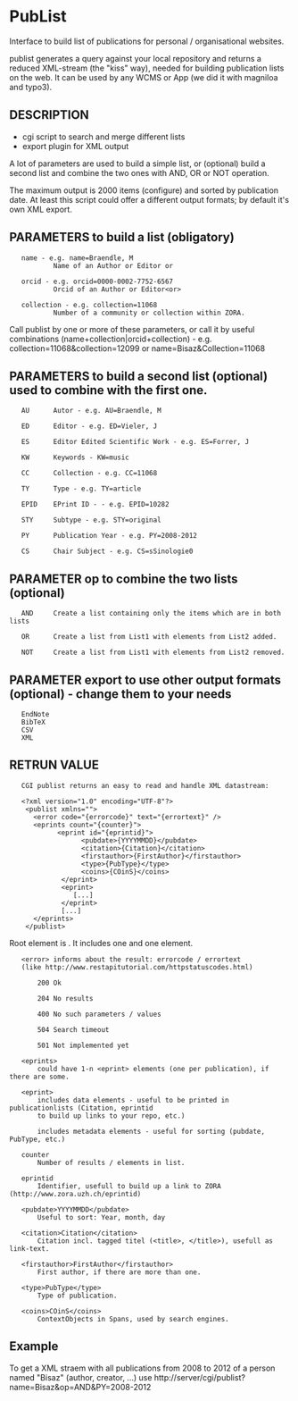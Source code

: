 # PubList
Interface to build list of publications for personal / organisational websites.

publist generates a query against your local repository and returns a reduced XML-stream (the "kiss" way), needed for building publication lists on the web. It can be used by any WCMS or App (we did it with magniloa and typo3).

## DESCRIPTION

- cgi script to search and merge different lists
- export plugin for XML output

A lot of parameters are used to build a simple list, or (optional) build a second list and combine the two ones with AND, OR or NOT operation.

The maximum output is 2000 items (configure) and sorted by publication date. At least this script could offer a different output formats; by default it's own XML export.

## PARAMETERS to build a list (obligatory)
       name - e.g. name=Braendle, M
               Name of an Author or Editor or

       orcid - e.g. orcid=0000-0002-7752-6567
               Orcid of an Author or Editor<or>

       collection - e.g. collection=11068
               Number of a community or collection within ZORA.

Call publist by one or more of these parameters, or call it by useful combinations (name+collection|orcid+collection) - e.g. collection=11068&collection=12099 or name=Bisaz&Collection=11068

## PARAMETERS to build a second list (optional) used to combine with the first one.

       AU      Autor - e.g. AU=Braendle, M

       ED      Editor - e.g. ED=Vieler, J

       ES      Editor Edited Scientific Work - e.g. ES=Forrer, J

       KW      Keywords - KW=music

       CC      Collection - e.g. CC=11068

       TY      Type - e.g. TY=article

       EPID    EPrint ID - - e.g. EPID=10282

       STY     Subtype - e.g. STY=original

       PY      Publication Year - e.g. PY=2008-2012

       CS      Chair Subject - e.g. CS=sSinologie0

## PARAMETER op to combine the two lists (optional)
       AND     Create a list containing only the items which are in both lists

       OR      Create a list from List1 with elements from List2 added.

       NOT     Create a list from List1 with elements from List2 removed.

## PARAMETER export to use other output formats (optional) - change them to your needs
       EndNote
       BibTeX
       CSV
       XML

## RETRUN VALUE
       CGI publist returns an easy to read and handle XML datastream:

       <?xml version="1.0" encoding="UTF-8"?>
        <publist xmlns="">
          <error code="{errorcode}" text="{errortext}" />
          <eprints count="{counter}">
                <eprint id="{eprintid}">
                      <pubdate>{YYYYMMDD}</pubdate>
                      <citation>{Citation}</citation>
                      <firstauthor>{FirstAuthor}</firstauthor>
                      <type>{PubType}</type>
                      <coins>{COinS}</coins>
                 </eprint>
                 <eprint>
                    [...]
                 </eprint>
                 [...]
          </eprints>
        </publist>

Root element is <publist>. It includes one <error> and one <eprints> element.

       <error> informs about the result: errorcode / errortext 
       (like http://www.restapitutorial.com/httpstatuscodes.html)
       
           200 Ok

           204 No results

           400 No such parameters / values

           504 Search timeout

           501 Not implemented yet

       <eprints>
           could have 1-n <eprint> elements (one per publication), if there are some.

       <eprint>
           includes data elements - useful to be printed in publicationlists (Citation, eprintid 
           to build up links to your repo, etc.)

           includes metadata elements - useful for sorting (pubdate, PubType, etc.)

       counter
           Number of results / elements in list.

       eprintid
           Identifier, usefull to build up a link to ZORA (http://www.zora.uzh.ch/eprintid)

       <pubdate>YYYYMMDD</pubdate>
           Useful to sort: Year, month, day

       <citation>Citation</citation>
           Citation incl. tagged titel (<title>, </title>), usefull as link-text.

       <firstauthor>FirstAuthor</firstauthor>
           First author, if there are more than one.

       <type>PubType</type>
           Type of publication.

       <coins>COinS</coins>
           ContextObjects in Spans, used by search engines.

## Example
    
To get a XML straem with all publications from 2008 to 2012 of a person named "Bisaz" (author, creator, ...) use
http://server/cgi/publist?name=Bisaz&op=AND&PY=2008-2012

